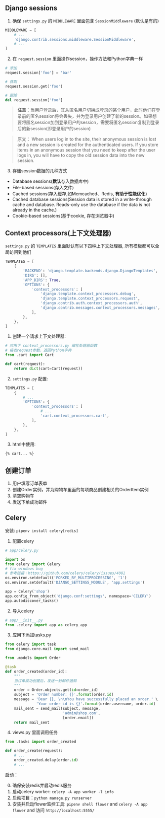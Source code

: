 Django sessions
----

1. 确保 `settings.py` 的 `MIDDLEWARE` 里面包含 `SessionMiddleware` (默认是有的)

```python
MIDDLEWARE = [
    # ...
    'django.contrib.sessions.middleware.SessionMiddleware',
    # ...
]
```

2. 在 `request.session` 里面操作session，操作方法和Python字典一样

```python
# 添加
request.session['foo'] = 'bar'

# 获取
request.session.get('foo')

# 删除
del request.session['foo']
```

> **注意**：当用户登录后，其从匿名用户切换成登录的某个用户，此时他们在登录前的匿名session将会丢失，并为登录用户创建了新的session。如果想要将匿名session加到登录用户的session，需要将匿名session复制到登录后的新session(即登录用户的session)

> 原文： When users log in to the site, their anonymous session is lost and a new
session is created for the authenticated users. If you store items in an
anonymous session that you need to keep after the user logs in, you will have
to copy the old session data into the new session.

3. 存储session数据的几种方式

- Database sessions(**默认**存入数据库中)
- File-based sessions(存入文件)
- Cached sessions(存入缓存,如Memcached、Redis, **有助于性能优化**)
- Cached database sessions(Session data is stored in a write-through cache and database. Reads-only use the database if the data is not already in the cache.)
- Cookie-based sessions(基于cookie, 存在浏览器中)

Context processors(上下文处理器)
----

`settings.py` 的 `TEMPLATES` 里面默认有以下四种上下文处理器, 所有模板都可以全局访问到他们

```python
TEMPLATES = [
    {
        'BACKEND': 'django.template.backends.django.DjangoTemplates',
        'DIRS': [],
        'APP_DIRS': True,
        'OPTIONS': {
            'context_processors': [
                'django.template.context_processors.debug',
                'django.template.context_processors.request',
                'django.contrib.auth.context_processors.auth',
                'django.contrib.messages.context_processors.messages',
            ],
        },
    },
]
```

1. 创建一个请求上下文处理器:

```python
# 应用下 context_processors.py 编写处理器函数
# 接收request参数，返回Python字典
from .cart import Cart

def cart(request):
    return dict(cart=Cart(request))
```

2. `settings.py` 配置:

```python
TEMPLATES = [
    {
        # ...
        'OPTIONS': {
            'context_processors': [
                # ...
                'cart.context_processors.cart',
            ],
        },
    },
]
```

3. html中使用:

```html
{% cart... %}
```

创建订单
----

1. 用户填写订单表单
2. 创建Order实例，并为购物车里面的每项商品创建相关的OrderItem实例
3. 清空购物车
4. 发送下单成功邮件

Celery
----

安装: `pipenv install celery[redis]`

1. 配置celery

```python
# app/celery.py

import os
from celery import Celery
# fix windows bug
# 参考链接：https://github.com/celery/celery/issues/4081
os.environ.setdefault('FORKED_BY_MULTIPROCESSING', '1')
os.environ.setdefault('DJANGO_SETTINGS_MODULE', 'app.settings')

app = Celery('shop')
app.config_from_object('django.conf:settings', namespace='CELERY')
app.autodiscover_tasks()
```

2. 导入celery

```python
# app/__init__.py
from .celery import app as celery_app
```

3. 应用下添加tasks.py

```python
from celery import task
from django.core.mail import send_mail

from .models import Order

@task
def order_created(order_id):
    """
    当订单成功创建后，发送一封邮件通知
    """
    order = Order.objects.get(id=order_id)
    subject = 'Order number: {}'.format(order.id)
    message = 'Dear {}, \n\nYou have successfully placed an order.' \
              'Your order id is {}'.format(order.username, order.id)
    mail_sent = send_mail(subject, message,
                          'admin@shop.com',
                          [order.email])
    return mail_sent
```

4. views.py 里面调用任务

```python
from .tasks import order_created

def order_create(request):
    # ...
    order_created.delay(order.id)
    # ...
```

启动：

0. 确保安装redis并启动redis服务
1. 启动celery worker: `celery -A app worker -l info`
2. 启动项目：`python manage.py runserver`
3. 安装并启动flower监控工具: `pipenv shell flower` and `celery -A app flower` and 访问 `http://localhost:5555/`
